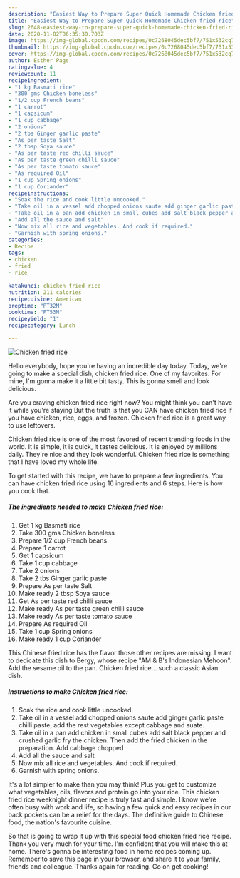 ```yaml
---
description: "Easiest Way to Prepare Super Quick Homemade Chicken fried rice"
title: "Easiest Way to Prepare Super Quick Homemade Chicken fried rice"
slug: 2648-easiest-way-to-prepare-super-quick-homemade-chicken-fried-rice
date: 2020-11-02T06:35:30.703Z
image: https://img-global.cpcdn.com/recipes/0c7268045dec5bf7/751x532cq70/chicken-fried-rice-recipe-main-photo.jpg
thumbnail: https://img-global.cpcdn.com/recipes/0c7268045dec5bf7/751x532cq70/chicken-fried-rice-recipe-main-photo.jpg
cover: https://img-global.cpcdn.com/recipes/0c7268045dec5bf7/751x532cq70/chicken-fried-rice-recipe-main-photo.jpg
author: Esther Page
ratingvalue: 4
reviewcount: 11
recipeingredient:
- "1 kg Basmati rice"
- "300 gms Chicken boneless"
- "1/2 cup French beans"
- "1 carrot"
- "1 capsicum"
- "1 cup cabbage"
- "2 onions"
- "2 tbs Ginger garlic paste"
- "As per taste Salt"
- "2 tbsp Soya sauce"
- "As per taste red chilli sauce"
- "As per taste green chilli sauce"
- "As per taste tomato sauce"
- "As required Oil"
- "1 cup Spring onions"
- "1 cup Coriander"
recipeinstructions:
- "Soak the rice and cook little uncooked."
- "Take oil in a vessel add chopped onions saute add ginger garlic paste chilli paste, add the rest vegetables except cabbage and suate."
- "Take oil in a pan add chicken in small cubes add salt black pepper and crushed garlic fry the chicken. Then add the fried chicken in the preparation. Add cabbage chopped"
- "Add all the sauce and salt"
- "Now mix all rice and vegetables. And cook if required."
- "Garnish with spring onions."
categories:
- Recipe
tags:
- chicken
- fried
- rice

katakunci: chicken fried rice 
nutrition: 211 calories
recipecuisine: American
preptime: "PT32M"
cooktime: "PT53M"
recipeyield: "1"
recipecategory: Lunch

---
```



![Chicken fried rice](https://img-global.cpcdn.com/recipes/0c7268045dec5bf7/751x532cq70/chicken-fried-rice-recipe-main-photo.jpg)

Hello everybody, hope you're having an incredible day today. Today, we're going to make a special dish, chicken fried rice. One of my favorites. For mine, I'm gonna make it a little bit tasty. This is gonna smell and look delicious.

Are you craving chicken fried rice right now? You might think you can&#39;t have it while you&#39;re staying But the truth is that you CAN have chicken fried rice if you have chicken, rice, eggs, and frozen. Chicken fried rice is a great way to use leftovers.

Chicken fried rice is one of the most favored of recent trending foods in the world. It is simple, it is quick, it tastes delicious. It is enjoyed by millions daily. They're nice and they look wonderful. Chicken fried rice is something that I have loved my whole life.


To get started with this recipe, we have to prepare a few ingredients. You can have chicken fried rice using 16 ingredients and 6 steps. Here is how you cook that.

<!--inarticleads1-->

##### The ingredients needed to make Chicken fried rice:

1. Get 1 kg Basmati rice
1. Take 300 gms Chicken boneless
1. Prepare 1/2 cup French beans
1. Prepare 1 carrot
1. Get 1 capsicum
1. Take 1 cup cabbage
1. Take 2 onions
1. Take 2 tbs Ginger garlic paste
1. Prepare As per taste Salt
1. Make ready 2 tbsp Soya sauce
1. Get As per taste red chilli sauce
1. Make ready As per taste green chilli sauce
1. Make ready As per taste tomato sauce
1. Prepare As required Oil
1. Take 1 cup Spring onions
1. Make ready 1 cup Coriander


This Chinese fried rice has the flavor those other recipes are missing. I want to dedicate this dish to Bergy, whose recipe &#34;AM &amp; B&#39;s Indonesian Mehoon&#34;. Add the sesame oil to the pan. Chicken fried rice… such a classic Asian dish. 

<!--inarticleads2-->

##### Instructions to make Chicken fried rice:

1. Soak the rice and cook little uncooked.
1. Take oil in a vessel add chopped onions saute add ginger garlic paste chilli paste, add the rest vegetables except cabbage and suate.
1. Take oil in a pan add chicken in small cubes add salt black pepper and crushed garlic fry the chicken. Then add the fried chicken in the preparation. Add cabbage chopped
1. Add all the sauce and salt
1. Now mix all rice and vegetables. And cook if required.
1. Garnish with spring onions.


It&#39;s a lot simpler to make than you may think! Plus you get to customize what vegetables, oils, flavors and protein go into your rice. This chicken fried rice weeknight dinner recipe is truly fast and simple. I know we&#39;re often busy with work and life, so having a few quick and easy recipes in our back pockets can be a relief for the days. The definitive guide to Chinese food, the nation&#39;s favourite cuisine. 

So that is going to wrap it up with this special food chicken fried rice recipe. Thank you very much for your time. I'm confident that you will make this at home. There's gonna be interesting food in home recipes coming up. Remember to save this page in your browser, and share it to your family, friends and colleague. Thanks again for reading. Go on get cooking!
